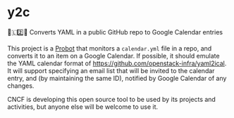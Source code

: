 # y2c
🍠🇱2️⃣📅 Converts YAML in a public GitHub repo to Google Calendar entries

This project is a [Probot](https://probot.github.io/docs/) that monitors a `calendar.yml`
file in a repo, and converts it to an item on a Google Calendar. If possible, it should
emulate the YAML calendar format of https://github.com/openstack-infra/yaml2ical. It
will support specifying an email list that will be invited to the calendar entry, and
(by maintaining the same ID), notified by Google Calendar of any changes.

CNCF is developing this open source tool to be used by its projects and activities,
but anyone else will be welcome to use it.
